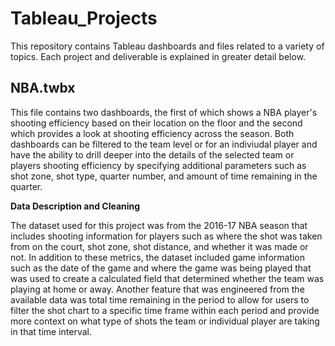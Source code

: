 # Tableau_Projects
This repository contains Tableau dashboards and files related to a variety of topics. Each project and deliverable is explained in greater detail below.

## NBA.twbx
This file contains two dashboards, the first of which shows a NBA player's shooting efficiency based on their location on the floor and the second which provides a look at shooting efficiency across the season. Both dashboards can be filtered to the team level or for an indiviudal player and have the ability to drill deeper into the details of the selected team or players shooting efficiency by specifying additional parameters such as shot zone, shot type, quarter number, and amount of time remaining in the quarter. 

**Data Description and Cleaning**

The dataset used for this project was from the 2016-17 NBA season that includes shooting information for players such as where the shot was taken from on the court, shot zone, shot distance, and whether it was made or not. In addition to these metrics, the dataset included game information such as the date of the game and where the game was being played that was used to create a calculated field that determined whether the team was playing at home or away. Another feature that was engineered from the available data was total time remaining in the period to allow for users to filter the shot chart to a specific time frame within each period and provide more context on what type of shots the team or individual player are taking in that time interval.


